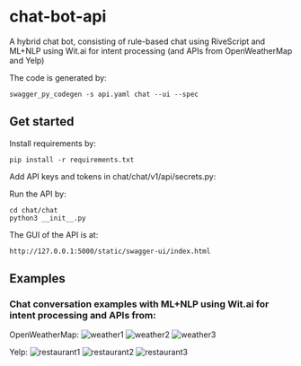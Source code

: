 # chat-bot-api
A hybrid chat bot, consisting of rule-based chat using RiveScript and ML+NLP using Wit.ai for intent processing (and APIs from OpenWeatherMap and Yelp)

The code is generated by:
```
swagger_py_codegen -s api.yaml chat --ui --spec
```

## Get started
Install requirements by:
```
pip install -r requirements.txt
```

Add API keys and tokens in chat/chat/v1/api/secrets.py:

Run the API by:
```
cd chat/chat
python3 __init__.py
```

The GUI of the API is at:
```
http://127.0.0.1:5000/static/swagger-ui/index.html
```

## Examples
### Chat conversation examples with ML+NLP using Wit.ai for intent processing and APIs from:
OpenWeatherMap:
![weather1](https://yifanai.s3-ap-southeast-2.amazonaws.com/chat/weather1.jpg)
![weather2](https://yifanai.s3-ap-southeast-2.amazonaws.com/chat/weather2.jpg)
![weather3](https://yifanai.s3-ap-southeast-2.amazonaws.com/chat/weather3.jpg)

Yelp:
![restaurant1](https://yifanai.s3-ap-southeast-2.amazonaws.com/chat/restaurant1.jpg)
![restaurant2](https://yifanai.s3-ap-southeast-2.amazonaws.com/chat/restaurant2.jpg)
![restaurant3](https://yifanai.s3-ap-southeast-2.amazonaws.com/chat/restaurant3.jpg)